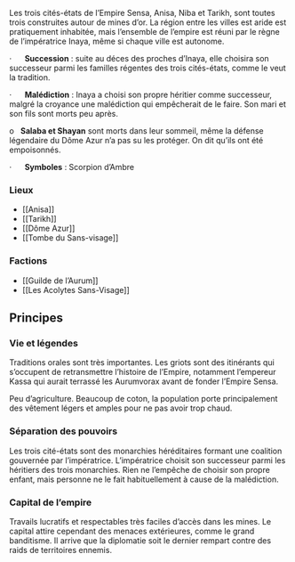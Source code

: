 Les trois cités-états de l’Empire Sensa, Anisa, Niba et Tarikh, sont toutes trois construites autour de mines d’or. La région entre les villes est aride est pratiquement inhabitée, mais l’ensemble de l’empire est réuni par le règne de l’impératrice Inaya, même si chaque ville est autonome.

·      **Succession** : suite au déces des proches d’Inaya, elle choisira son successeur parmi les familles régentes des trois cités-états, comme le veut la tradition.

·      **Malédiction** : Inaya a choisi son propre héritier comme successeur, malgré la croyance une malédiction qui empêcherait de le faire. Son mari et son fils sont morts peu après.

o   **Salaba et Shayan** sont morts dans leur sommeil, même la défense légendaire du Dôme Azur n’a pas su les protéger. On dit qu’ils ont été empoisonnés.

·      **Symboles** : Scorpion d’Ambre

### Lieux
- [[Anisa]]
- [[Tarikh]]
- [[Dôme Azur]]
- [[Tombe du Sans-visage]]

### Factions
- [[Guilde de l’Aurum]]
- [[Les Acolytes Sans-Visage]]

## Principes

### Vie et légendes

Traditions orales sont très importantes. Les griots sont des itinérants qui s’occupent de retransmettre l’histoire de l’Empire, notamment l’empereur Kassa qui aurait terrassé les Aurumvorax avant de fonder l’Empire Sensa.

Peu d’agriculture. Beaucoup de coton, la population porte principalement des vêtement légers et amples pour ne pas avoir trop chaud.

### Séparation des pouvoirs

Les trois cité-états sont des monarchies héréditaires formant une coalition gouvernée par l’impératrice. L’impératrice choisit son successeur parmi les héritiers des trois monarchies. Rien ne l’empêche de choisir son propre enfant, mais personne ne le fait habituellement à cause de la malédiction.

### Capital de l’empire

Travails lucratifs et respectables très faciles d’accès dans les mines. Le capital attire cependant des menaces extérieures, comme le grand banditisme. Il arrive que la diplomatie soit le dernier rempart contre des raids de territoires ennemis.